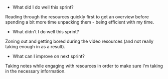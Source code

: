 - What did I do well this sprint?

Reading through the resources quickly first to get an overview before spending a bit more time unpacking them - being efficient with my time.

- What didn't I do well this sprint?

Zoning out and getting bored during the video resources (and not really taking enough in as a result).

- What can I improve on next sprint?

Taking notes while engaging with resources in order to make sure I'm taking in the necessary information.